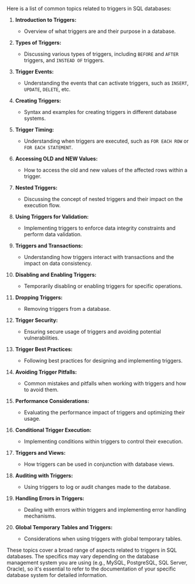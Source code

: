 Here is a list of common topics related to triggers in SQL databases:

1. **Introduction to Triggers:**
   - Overview of what triggers are and their purpose in a database.

2. **Types of Triggers:**
   - Discussing various types of triggers, including `BEFORE` and `AFTER` triggers, and `INSTEAD OF` triggers.

3. **Trigger Events:**
   - Understanding the events that can activate triggers, such as `INSERT`, `UPDATE`, `DELETE`, etc.

4. **Creating Triggers:**
   - Syntax and examples for creating triggers in different database systems.

5. **Trigger Timing:**
   - Understanding when triggers are executed, such as `FOR EACH ROW` or `FOR EACH STATEMENT`.

6. **Accessing OLD and NEW Values:**
   - How to access the old and new values of the affected rows within a trigger.

7. **Nested Triggers:**
   - Discussing the concept of nested triggers and their impact on the execution flow.

8. **Using Triggers for Validation:**
   - Implementing triggers to enforce data integrity constraints and perform data validation.

9. **Triggers and Transactions:**
   - Understanding how triggers interact with transactions and the impact on data consistency.

10. **Disabling and Enabling Triggers:**
    - Temporarily disabling or enabling triggers for specific operations.

11. **Dropping Triggers:**
    - Removing triggers from a database.

12. **Trigger Security:**
    - Ensuring secure usage of triggers and avoiding potential vulnerabilities.

13. **Trigger Best Practices:**
    - Following best practices for designing and implementing triggers.

14. **Avoiding Trigger Pitfalls:**
    - Common mistakes and pitfalls when working with triggers and how to avoid them.

15. **Performance Considerations:**
    - Evaluating the performance impact of triggers and optimizing their usage.

16. **Conditional Trigger Execution:**
    - Implementing conditions within triggers to control their execution.

17. **Triggers and Views:**
    - How triggers can be used in conjunction with database views.

18. **Auditing with Triggers:**
    - Using triggers to log or audit changes made to the database.

19. **Handling Errors in Triggers:**
    - Dealing with errors within triggers and implementing error handling mechanisms.

20. **Global Temporary Tables and Triggers:**
    - Considerations when using triggers with global temporary tables.

These topics cover a broad range of aspects related to triggers in SQL databases. The specifics may vary depending on the database management system you are using (e.g., MySQL, PostgreSQL, SQL Server, Oracle), so it's essential to refer to the documentation of your specific database system for detailed information.
